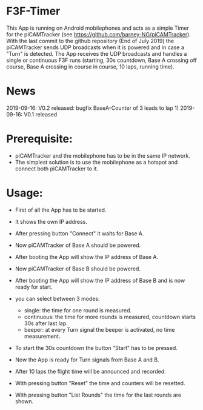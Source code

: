 # F3F-Timer

This App is running on Android mobilephones and acts as a simple Timer for the piCAMTracker (see https://github.com/barney-NG/piCAMTracker).
With the last commit to the github repository (End of July 2019) the piCAMTracker sends UDP broadcasts when it is powered and in case a "Turn" is detected.
The App receives the UDP broadcasts and handles a single or continuous F3F runs (starting, 30s countdown, Base A crossing off course, Base A crossing in course in course, 10 laps, running time).

# News
2019-09-16: V0.2 released: bugfix BaseA-Counter of 3 leads to lap 1)
2019-09-16: V0.1 released

# Prerequisite:

* piCAMTracker and the mobilephone has to be in the same IP network.
* The simplest solution is to use the mobilephone as a hotspot and connect both piCAMTracker to it.

# Usage:

* First of all the App has to be started.
* It shows the own IP address.
* After pressing button "Connect" it waits for Base A.
* Now piCAMTracker of Base A should be powered.
* After booting the App will show the IP address of Base A.
* Now piCAMTracker of Base B should be powered.
* After booting the App will show the IP address of Base B and is now ready for start.
* you can select between 3 modes:
  * single: the time for one round is measured.
  * continuous: the time for more rounds is measured, countdown starts 30s after last lap.
  * beeper: at every Turn signal the beeper is activated, no time measurement.

* To start the 30s countdown the button "Start" has to be pressed.
* Now the App is ready for Turn signals from Base A and B.
* After 10 laps the flight time will be announced and recorded.
* With pressing button "Reset" the time and counters will be resetted.
* With pressing button "List Rounds" the time for the last rounds are shown.
